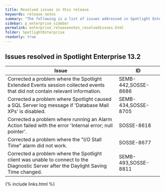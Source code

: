 ```yaml
---
title: Resolved issues in this release
keywords: release notes
summary: "The following is a list of issues addressed in Spotlight Enterprise 13.2"
sidebar: p_enterprise_sidebar
permalink: enterprise_releasenotes_resolvedissues.html
folder: SpotlightEnterprise
readonly: true
---
```




## Issues resolved in Spotlight Enterprise 13.2

Issue | ID
------|---
Corrected a problem where the Spotlight Extended Events session collected events that did not contain relevant information. | SEMB-442,SOSSE-8686
Corrected a problem where Spotlight caused a SQL Server log message if 'Database Mail XPs' is disabled. | SEMB-434,SOSSE-8705
Corrected a problem where running an Alarm Action failed with the error 'Internal error; null pointer'. | SOSSE-8618
Corrected a problem where the "I/O Stall Time" alarm did not work. | SOSSE-8677
Corrected a problem where the Spotlight client was unable to connect to the Diagnostic Server after the Daylight Saving Time changed. | SEMB-493,SOSSE-8811


{% include links.html %}
